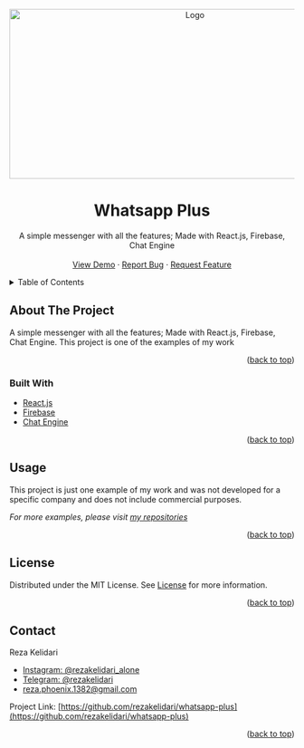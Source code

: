 <div id="top"></div>

<!-- PROJECT LOGO -->
<br />
<div align="center">
  <a href="https://github.com/rezakelidari/whatsapp-plus">
    <img src="https://user-images.githubusercontent.com/62962597/142188788-04b85e09-8013-48cd-9723-2aadfad66263.png" alt="Logo" width="640" height="300">
  </a>

<h1 align="center">Whatsapp Plus</h1>
  <p align="center">
    A simple messenger with all the features; Made with React.js, Firebase, Chat Engine
    <br />
    <br />
    <a href="https://whatsapp-plus.vercel.app/">View Demo</a>
    ·
    <a href="https://github.com/rezakelidari/whatsapp-plus/issues">Report Bug</a>
    ·
    <a href="https://github.com/rezakelidari/whatsapp-plus/issues">Request Feature</a>
  </p>
</div>

<!-- TABLE OF CONTENTS -->
<details>
  <summary>Table of Contents</summary>
  <ol>
    <li>
      <a href="#about-the-project">About The Project</a>
      <ul>
        <li><a href="#built-with">Built With</a></li>
      </ul>
    </li>
    <li><a href="#usage">Usage</a></li>
    <li><a href="#license">License</a></li>
    <li><a href="#contact">Contact</a></li>
  </ol>
</details>

<!-- ABOUT THE PROJECT -->

## About The Project

A simple messenger with all the features; Made with React.js, Firebase, Chat Engine. This project is one of the examples of my work

<p align="right">(<a href="#top">back to top</a>)</p>

### Built With

- [React.js](https://reactjs.org/)
- [Firebase](https://firebase.google.com/)
- [Chat Engine](https://chatengine.io/)

<p align="right">(<a href="#top">back to top</a>)</p>

<!-- USAGE EXAMPLES -->

## Usage

This project is just one example of my work and was not developed for a specific company and does not include commercial purposes.

_For more examples, please visit [my repositories](https://github.com/rezakelidari?tab=repositories)_

<p align="right">(<a href="#top">back to top</a>)</p>

<!-- LICENSE -->

## License

Distributed under the MIT License. See [License](./LICENSE) for more information.

<p align="right">(<a href="#top">back to top</a>)</p>

<!-- CONTACT -->

## Contact

Reza Kelidari

- [Instagram: @rezakelidari_alone](https://www.instagram.com/rezakelidari_alone/)
- [Telegram: @rezakelidari](https://t.me/rezakelidari/)
- [reza.phoenix.1382@gmail.com](mailto:reza.phoenix.1382@gmail.com)

Project Link: [https://github.com/rezakelidari/whatsapp-plus](https://github.com/rezakelidari/whatsapp-plus)

<p align="right">(<a href="#top">back to top</a>)</p>

